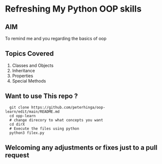 # Refreshing My Python OOP skills

## AIM
To remind me and you regarding the basics of oop

## Topics Covered
<ol>
  <li>Classes and Objects</li>
  <li>Inheritance</li>
  <li>Properties</li>
  <li>Special Methods</li>
</ol>

## Want to use This repo ?

```
  git clone https://github.com/peterhinga/oop-learn/edit/main/README.md
  cd opp-learn
  # change direcory to what concepts you want
  cd dirX
  # Execute the files using python
  python3 filex.py

```
## Welcoming any adjustments or fixes just to a pull request
